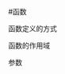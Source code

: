 <!--
 * @Author: your name
 * @Date: 2023-05-24 14:34:54
 * @LastEditTime: 2023-05-24 14:35:28
 * @LastEditors: localhost
 * @Description: In User Settings Edit
 * @FilePath: /dart/函数/函数.md
-->

#函数

函数定义的方式

函数的作用域

参数